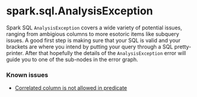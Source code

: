 # spark.sql.AnalysisException

Spark SQL `AnalysisException` covers a wide variety of potential issues, ranging from ambigious columns to more esotoric items like subquery issues. A good first step is making sure that your SQL is valid and your brackets are where you intend by putting your query through a SQL pretty-printer. After that hopefully the details of the `AnalysisException` error will guide you to one of the sub-nodes in the error graph.

### Known issues

* [Correlated column is not allowed in predicate](./correlated-column-not-allowed.md)
